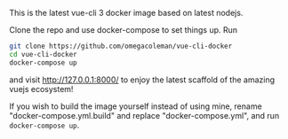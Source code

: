 
This is the latest vue-cli 3 docker image based on latest nodejs.

Clone the repo and use docker-compose to set things up. Run
```bash
git clone https://github.com/omegacoleman/vue-cli-docker
cd vue-cli-docker
docker-compose up

```
and visit http://127.0.0.1:8000/ to enjoy the latest scaffold of the amazing vuejs ecosystem!

If you wish to build the image yourself instead of using mine, rename "docker-compose.yml.build" and replace "docker-compose.yml", and run ```docker-compose up```.


